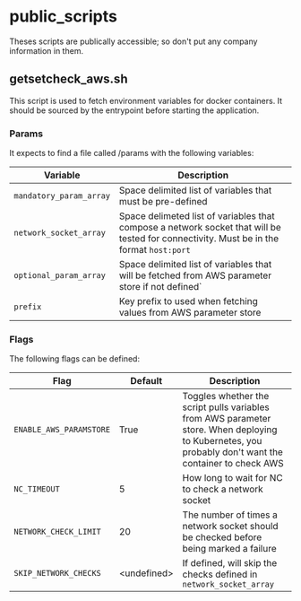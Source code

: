 # public_scripts

Theses scripts are publically accessible; so don't put any company information in them.

## getsetcheck_aws.sh

This script is used to fetch environment variables for docker containers. It should be sourced by the entrypoint before starting the application.

### Params

It expects to find a file called /params with the following variables:

| Variable | Description |
| -------- | ----------- |
| `mandatory_param_array` | Space delimited list of variables that must be pre-defined |
| `network_socket_array` | Space delimeted list of variables that compose a network socket that will be tested for connectivity. Must be in the format `host:port` |
| `optional_param_array` | Space delimited list of variables that will be fetched from AWS parameter store if not defined` |
| `prefix` | Key prefix to used when fetching values from AWS parameter store |

### Flags

The following flags can be defined:

| Flag | Default | Description |
| ---- | ------- | ----------- |
| `ENABLE_AWS_PARAMSTORE` | True | Toggles whether the script pulls variables from AWS parameter store. When deploying to Kubernetes, you probably don't want the container to check AWS |
| `NC_TIMEOUT` | 5 | How long to wait for NC to check a network socket |
| `NETWORK_CHECK_LIMIT` | 20 | The number of times a network socket should be checked before being marked a failure |
| `SKIP_NETWORK_CHECKS` | \<undefined\> | If defined, will skip the checks defined in `network_socket_array` |

